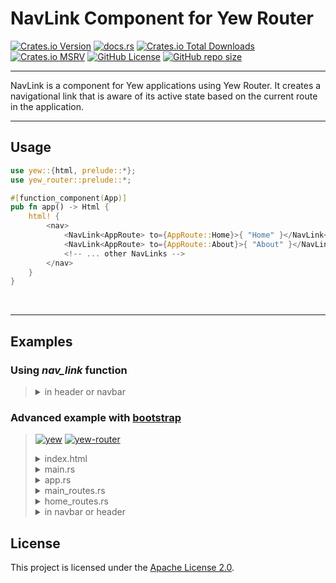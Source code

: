 <h1>NavLink Component for Yew Router</h1>


<div>
<a href="https://crates.io/crates/yew-nav-link"><img alt="Crates.io Version" src="https://img.shields.io/crates/v/yew-nav-link"></a>
<a href="https://docs.rs/yew-nav-link/0.2.0/yew_nav_link"><img alt="docs.rs" src="https://img.shields.io/docsrs/yew-nav-link"></a>
<a href="https://crates.io/crates/yew-nav-link"><img alt="Crates.io Total Downloads" src="https://img.shields.io/crates/d/yew-nav-link"></a>
<a href="https://releases.rs/docs/1.75.0/"><img alt="Crates.io MSRV" src="https://img.shields.io/crates/msrv/yew-nav-link"></a>
<a href="https://github.com/RAprogramm/yew-nav-link/blob/HEAD/LICENSE"><img alt="GitHub License" src="https://img.shields.io/github/license/RAprogramm/yew-nav-link"></a>
<a href="https://github.com/RAprogramm/yew-nav-link"><img alt="GitHub repo size" src="https://img.shields.io/github/repo-size/RAprogramm/yew-nav-link"></a>
</div>
<hr>

<p>NavLink is a component for Yew applications using Yew Router. It creates a navigational link that is aware of its active state based on the current route in the application.</p>
<hr>


<h2>Usage</h2>

```rs
use yew::{html, prelude::*};
use yew_router::prelude::*;

#[function_component(App)]
pub fn app() -> Html {
    html! {
        <nav>
            <NavLink<AppRoute> to={AppRoute::Home}>{ "Home" }</NavLink<AppRoute>>
            <NavLink<AppRoute> to={AppRoute::About}>{ "About" }</NavLink<AppRoute>>
            <!-- ... other NavLinks -->
        </nav>
    }
}
```

<br>
<hr></hr>


<h2>Examples</h2>

### Using *nav_link* function

> <details>
> <summary>in header or navbar</summary>
>
> ```html
>     ...
>     <li class="nav-item">
>         { nav_link(HomeRoute::IntroPage, "Home") }
>     </li>
>     <!-- same  
>     <li class="nav-item">
>      <NavLink<HomeRoute> to={HomeRoute::IntroPage}>
>          {"Home"}
>      </NavLink<HomeRoute>>
>     </li>
>     -->
>     ...
> ```
> </details>

### Advanced example with [bootstrap](https://getbootstrap.com/)

> [![yew](https://shields.io/badge/yew-0.21.0-darkgreen)](https://docs.rs/yew/0.21.0/yew/index.html)
> [![yew-router](https://shields.io/badge/yew_router-0.18.0-darkgreen)](https://docs.rs/yew-router/0.18.0/yew_router/index.html)
> 
> <details>
> <summary>index.html</summary>
> 
> ```html
> <!doctype html>
> <html lang="en">
> 
> <head>
>   <meta charset="UTF-8" />
>   <meta http-equiv="X-UA-Compatible" content="IE=edge" />
>   <meta name="viewport" content="width=device-width, initial-scale=1.0" />
> 
>   <title>Your title</title>
> 
>   <link href="https://cdn.jsdelivr.net/npm/bootstrap@5.3.2/dist/css/bootstrap.min.css" rel="stylesheet" integrity="sha384-T3c6CoIi6uLrA9TneNEoa7RxnatzjcDSCmG1MXxSR1GAsXEV/Dwwykc2MPK8M2HN" crossorigin="anonymous" />
> </head>
> 
> <body>
>   <script src="https://cdn.jsdelivr.net/npm/@popperjs/core@2.11.8/dist/umd/popper.min.js" integrity="sha384-I7E8VVD/ismYTF4hNIPjVp/Zjvgyol6VFvRkX/vR+Vc4jQkC+hVqc2pM8ODewa9r" crossorigin="anonymous"></script>
>   <script src="https://cdn.jsdelivr.net/npm/bootstrap@5.3.2/dist/js/bootstrap.min.js" integrity="sha384-BBtl+eGJRgqQAUMxJ7pMwbEyER4l1g+O15P+16Ep7Q9Q+zqX6gSbd85u4mG4QzX+" crossorigin="anonymous"></script>
> </body>
> 
> </html>
> ```
> </details>
> 
> <details>
> <summary>main.rs</summary>
> 
> ```rs
> fn main() {
>     yew::Renderer::<app::App>::new().render();
> }
> ```
> </details>
> 
> <details>
> <summary>app.rs</summary>
> 
> ```rs
> #[function_component(App)]
> pub fn app() -> Html {
>     html! {
>         <BrowserRouter>
>             <Switch<MainRoute> render={switch_main} />
>         </BrowserRouter>
>     }
> }
> ```
> </details>
> 
> <details>
> <summary>main_routes.rs</summary>
> 
> ```rs
> #[derive(Clone, Routable, PartialEq)]
> pub enum MainRoute {
>     #[at("/home")]
>     HomeRoot,
>     #[at("/home/*")]
>     Home,
>     #[at("/register")]
>     RegisterPage,
>     #[at("/login")]
>     LoginPage,
>     #[not_found]
>     #[at("/404")]
>     NotFoundPage,
> }
> 
> pub fn switch_main(routes: MainRoute) -> Html {
>     match routes {
>         MainRoute::HomeRoot | MainRoute::Home => {
>             html! { <Switch<HomeRoute> render={switch_home} /> }
>         }
>         MainRoute::RegisterPage => html! { <HomeLayout> {html! { <RegisterPage/> }} </HomeLayout> },
>         MainRoute::LoginPage => html! { <HomeLayout> {html! { <LoginPage/> }} </HomeLayout> },
>         MainRoute::NotFoundPage => html! { <NotFoundPage/> },
>     }
> }
> ```
> 
> </details>
> 
> <details>
> <summary>home_routes.rs</summary>
> 
> ```rs
> #[derive(Clone, Routable, PartialEq)]
> pub enum HomeRoute {
>     #[at("/home")]
>     HomePage,
>     #[at("/home/intro")]
>     IntroPage,
>     #[at("/home/features")]
>     FeaturesPage,
>     #[at("/home/billings")]
>     BillingsPage,
>     #[at("/home/faq")]
>     FaqPage,
>     #[not_found]
>     #[at("/home/404")]
>     NotFoundPage,
> }
> 
> pub fn switch_home(route: HomeRoute) -> Html {
>     match route {
>         HomeRoute::HomePage => html! {<Intro/>},
>         HomeRoute::IntroPage => html! { <HomeLayout> { html! { <Intro/> } } </HomeLayout> },
>         HomeRoute::FeaturesPage => html! { <HomeLayout> { html! { <Features/> } } </HomeLayout> },
>         HomeRoute::BillingsPage => html! { <HomeLayout> { html! { <Billings/> } } </HomeLayout> },
>         HomeRoute::FaqPage => html! { <HomeLayout> { html! { <FAQ/> } } </HomeLayout> },
>         HomeRoute::NotFoundPage => html! {<Redirect<MainRoute> to={MainRoute::NotFoundPage}/>},
>     }
> }
> ```
> </details>
> 
> <details>
> <summary>in navbar or header</summary>
> 
> ```html
>     ...
>     <ul class="nav nav-pills d-inline-flex mt-2 mt-md-0 ms-md-auto" style="justify-content:center;">
>         <li class="nav-item">
>             <NavLink<HomeRoute> to={HomeRoute::IntroPage}>
>                 {"Home"}
>             </NavLink<HomeRoute>>
>         </li>
>         <li class="nav-item">
>             <NavLink<HomeRoute> to={HomeRoute::FeaturesPage}>
>                 {"Features"}
>             </NavLink<HomeRoute>>
>         </li>
>         <li class="nav-item">
>             <NavLink<HomeRoute> to={HomeRoute::BillingsPage}>
>                 {"Billing"}
>             </NavLink<HomeRoute>>
>         </li>
>         <li class="nav-item">
>             <NavLink<HomeRoute> to={HomeRoute::FaqPage}>
>                 {"FAQ"}
>             </NavLink<HomeRoute>>
>         </li>
>         <li class="nav-item">
>             <NavLink<MainRoute> to={MainRoute::RegisterPage}>
>                 {"Register"}
>             </NavLink<MainRoute>>
>         </li>
>         <li class="nav-item">
>             <NavLink<MainRoute> to={MainRoute::LoginPage}>
>                 {"Login"}
>             </NavLink<MainRoute>>
>         </li>
>     </ul>
>     ...
> ```
> </details>


<h2>License</h2>

<p>This project is licensed under the <a href="LICENSE">Apache License 2.0</a>.</p>
